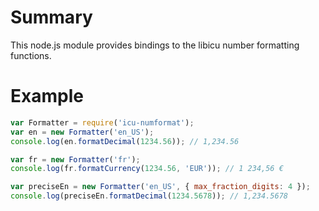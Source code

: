 # Summary

This node.js module provides bindings to the libicu number formatting functions.

# Example

```Javascript
var Formatter = require('icu-numformat');
var en = new Formatter('en_US');
console.log(en.formatDecimal(1234.56)); // 1,234.56

var fr = new Formatter('fr');
console.log(fr.formatCurrency(1234.56, 'EUR')); // 1 234,56 €

var preciseEn = new Formatter('en_US', { max_fraction_digits: 4 });
console.log(preciseEn.formatDecimal(1234.5678)); // 1,234.5678
```
